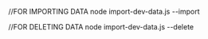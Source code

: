 //FOR IMPORTING DATA
node import-dev-data.js --import

//FOR DELETING DATA
node import-dev-data.js --delete

